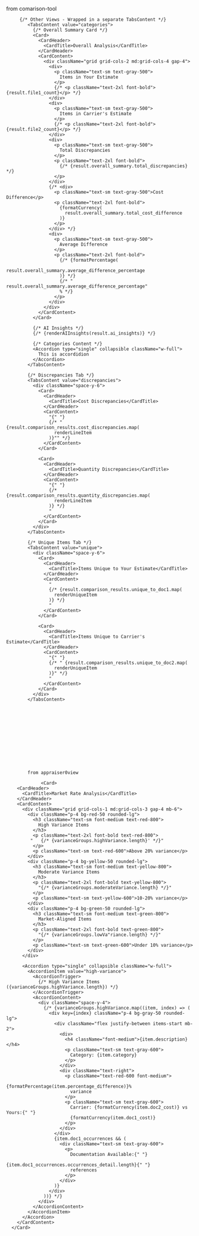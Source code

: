 from comarison-tool

         {/* Other Views - Wrapped in a separate TabsContent */}
            <TabsContent value="categories">
              {/* Overall Summary Card */}
              <Card>
                <CardHeader>
                  <CardTitle>Overall Analysis</CardTitle>
                </CardHeader>
                <CardContent>
                  <div className="grid grid-cols-2 md:grid-cols-4 gap-4">
                    <div>
                      <p className="text-sm text-gray-500">
                        Items in Your Estimate
                      </p>
                      {/* <p className="text-2xl font-bold">{result.file1_count}</p> */}
                    </div>
                    <div>
                      <p className="text-sm text-gray-500">
                        Items in Carrier's Estimate
                      </p>
                      {/* <p className="text-2xl font-bold">{result.file2_count}</p> */}
                    </div>
                    <div>
                      <p className="text-sm text-gray-500">
                        Total Discrepancies
                      </p>
                      <p className="text-2xl font-bold">
                        {/* {result.overall_summary.total_discrepancies} */}
                      </p>
                    </div>
                    {/* <div>
                      <p className="text-sm text-gray-500">Cost Difference</p>
                      <p className="text-2xl font-bold">
                        {formatCurrency(
                          result.overall_summary.total_cost_difference
                        )}
                      </p>
                    </div> */}
                    <div>
                      <p className="text-sm text-gray-500">
                        Average Difference
                      </p>
                      <p className="text-2xl font-bold">
                        {/* {formatPercentage(
                          result.overall_summary.average_difference_percentage
                        )} */}
                        {/* " result.overall_summary.average_difference_percentage"
                        % */}
                      </p>
                    </div>
                  </div>
                </CardContent>
              </Card>

              {/* AI Insights */}
              {/* {renderAIInsights(result.ai_insights)} */}

              {/* Categories Content */}
              <Accordion type="single" collapsible className="w-full">
                This is accordidion
              </Accordion>
            </TabsContent>

            {/* Discrepancies Tab */}
            <TabsContent value="discrepancies">
              <div className="space-y-6">
                <Card>
                  <CardHeader>
                    <CardTitle>Cost Discrepancies</CardTitle>
                  </CardHeader>
                  <CardContent>
                    "{" "}
                    {/* " {result.comparison_results.cost_discrepancies.map(
                      renderLineItem
                    )}"" */}
                  </CardContent>
                </Card>

                <Card>
                  <CardHeader>
                    <CardTitle>Quantity Discrepancies</CardTitle>
                  </CardHeader>
                  <CardContent>
                    "{" "}
                    {/* {result.comparison_results.quantity_discrepancies.map(
                      renderLineItem
                    )} */}
                    "
                  </CardContent>
                </Card>
              </div>
            </TabsContent>

            {/* Unique Items Tab */}
            <TabsContent value="unique">
              <div className="space-y-6">
                <Card>
                  <CardHeader>
                    <CardTitle>Items Unique to Your Estimate</CardTitle>
                  </CardHeader>
                  <CardContent>
                    "
                    {/* {result.comparison_results.unique_to_doc1.map(
                      renderUniqueItem
                    )} */}
                    "
                  </CardContent>
                </Card>

                <Card>
                  <CardHeader>
                    <CardTitle>Items Unique to Carrier's Estimate</CardTitle>
                  </CardHeader>
                  <CardContent>
                    "{" "}
                    {/* " {result.comparison_results.unique_to_doc2.map(
                      renderUniqueItem
                    )}" */}
                    "
                  </CardContent>
                </Card>
              </div>
            </TabsContent>













            from appraiser0view

                 <Card>
        <CardHeader>
          <CardTitle>Market Rate Analysis</CardTitle>
        </CardHeader>
        <CardContent>
          <div className="grid grid-cols-1 md:grid-cols-3 gap-4 mb-6">
            <div className="p-4 bg-red-50 rounded-lg">
              <h3 className="text-sm font-medium text-red-800">
                High Variance Items
              </h3>
              <p className="text-2xl font-bold text-red-800">
             "   {/* {varianceGroups.highVariance.length}' */}"
              </p>
              <p className="text-sm text-red-600">Above 20% variance</p>
            </div>
            <div className="p-4 bg-yellow-50 rounded-lg">
              <h3 className="text-sm font-medium text-yellow-800">
                Moderate Variance Items
              </h3>
              <p className="text-2xl font-bold text-yellow-800">
                "{/* {varianceGroups.moderateVariance.length} */}"
              </p>
              <p className="text-sm text-yellow-600">10-20% variance</p>
            </div>
            <div className="p-4 bg-green-50 rounded-lg">
              <h3 className="text-sm font-medium text-green-800">
                Market-Aligned Items
              </h3>
              <p className="text-2xl font-bold text-green-800">
                "{/* {varianceGroups.lowVa"riance.length} */}"
              </p>
              <p className="text-sm text-green-600">Under 10% variance</p>
            </div>
          </div>

          <Accordion type="single" collapsible className="w-full">
            <AccordionItem value="high-variance">
              <AccordionTrigger>
                {/* High Variance Items ({varianceGroups.highVariance.length}) */}
              </AccordionTrigger>
              <AccordionContent>
                <div className="space-y-4">
                  {/* {varianceGroups.highVariance.map((item, index) => (
                    <div key={index} className="p-4 bg-gray-50 rounded-lg">
                      <div className="flex justify-between items-start mb-2">
                        <div>
                          <h4 className="font-medium">{item.description}</h4>
                          <p className="text-sm text-gray-600">
                            Category: {item.category}
                          </p>
                        </div>
                        <div className="text-right">
                          <p className="text-red-600 font-medium">
                            {formatPercentage(item.percentage_difference)}%
                            variance
                          </p>
                          <p className="text-sm text-gray-600">
                            Carrier: {formatCurrency(item.doc2_cost)} vs Yours:{" "}
                            {formatCurrency(item.doc1_cost)}
                          </p>
                        </div>
                      </div>
                      {item.doc1_occurrences && (
                        <div className="text-sm text-gray-600">
                          <p>
                            Documentation Available:{" "}
                            {item.doc1_occurrences.occurrences_detail.length}{" "}
                            references
                          </p>
                        </div>
                      )}
                    </div>
                  ))} */}
                </div>
              </AccordionContent>
            </AccordionItem>
          </Accordion>
        </CardContent>
      </Card>